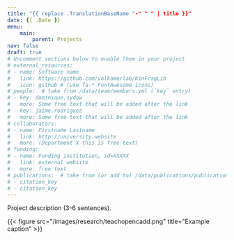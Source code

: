 ```yaml
---
title: "{{ replace .TranslationBaseName "-" " " | title }}"
date: {{ .Date }}
menu:
    main:
        parent: Projects
nav: false
draft: true
# Uncomment sections below to enable them in your project
# external_resources:
# - name: Software name
#   link: https://github.com/volkamerlab/KinFragLib
#   icon: github # (use fa-* FontAwesome icons)
# people:  # take from /data/team/members.yml (`key` entry)
# - key: dominique.sydow
#   more: Some free text that will be added after the link
# - key: jaime.rodriguez
#   more: Some free text that will be added after the link
# collaborators:
# - name: Firstname Lastname
#   link: http://university.website
#   more: (Department X this is free text)
# funding:
# - name: Funding institution, id=XXXXX
#   link: external website
#   more: free text
# publications:  # take from (or add to) /data/publications/publications.yml
# - citation_key
# - citation_key
---
```


Project description (3-6 sentences).

{{< figure src="/images/research/teachopencadd.png" title="Example caption" >}}



